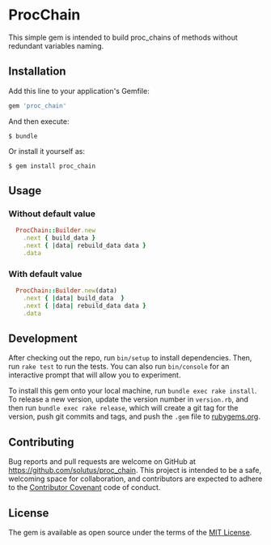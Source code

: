 # ProcChain
  This simple gem is intended to build proc_chains of methods without redundant variables naming.

## Installation

Add this line to your application's Gemfile:

```ruby
gem 'proc_chain'
```

And then execute:

    $ bundle

Or install it yourself as:

    $ gem install proc_chain

## Usage

### Without default value

```ruby
  ProcChain::Builder.new
    .next { build_data }
    .next { |data| rebuild_data data }
    .data
```

### With default value

```ruby
  ProcChain::Builder.new(data)
    .next { |data| build_data  }
    .next { |data| rebuild_data data }
    .data
```

## Development

After checking out the repo, run `bin/setup` to install dependencies. Then, run `rake test` to run the tests. You can also run `bin/console` for an interactive prompt that will allow you to experiment.

To install this gem onto your local machine, run `bundle exec rake install`. To release a new version, update the version number in `version.rb`, and then run `bundle exec rake release`, which will create a git tag for the version, push git commits and tags, and push the `.gem` file to [rubygems.org](https://rubygems.org).

## Contributing

Bug reports and pull requests are welcome on GitHub at https://github.com/solutus/proc_chain. This project is intended to be a safe, welcoming space for collaboration, and contributors are expected to adhere to the [Contributor Covenant](http://contributor-covenant.org) code of conduct.


## License

The gem is available as open source under the terms of the [MIT License](http://opensource.org/licenses/MIT).

